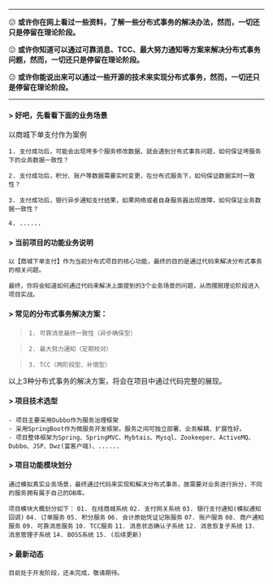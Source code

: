 
---

:confused: **或许你在网上看过一些资料，了解一些分布式事务的解决办法，然而，一切还只是停留在理论阶段。**

:confused: **或许你知道可以通过可靠消息、TCC、最大努力通知等方案来解决分布式事务问题，然而，一切还只是停留在理论阶段。**

:confused: **或许你能说出来可以通过一些开源的技术来实现分布式事务，然而，一切还只是停留在理论阶段。**

---


#### > 好吧，先看看下面的业务场景
以商城下单支付作为案例

    1. 支付成功后，可能会出现垮多个服务修改数据，就会遇到分布式事务问题，如何保证垮服务下的业务数据一致性？

    2. 支付成功后，积分、账户等数据需要实时变更，在分布式服务下，如何保证数据实时一致性？

    3. 支付成功后，银行异步通知支付结果，如果网络或者自身服务器出现故障，如何保证业务数据一致性？

    4. ......


#### > 当前项目的功能业务说明
    以【商城下单支付】作为当前分布式项目的核心功能，最终的目的是通过代码来解决分布式事务的相关问题。

    最终，你将会知道如何通过代码来解决上面提到的3个业务场景的问题，从而摆脱理论阶段进入项目实战。

#### > 常见的分布式事务解决方案：
>     1. 可靠消息最终一致性（异步确保型）

>     2. 最大努力通知（定期校对）

>     3. TCC（两阶段型、补偿型）

   以上3种分布式事务的解决方案，将会在项目中通过代码完整的展现。


#### > 项目技术选型
    - 项目主要采用Dubbo作为服务治理框架
    - 采用SpringBoot作为微服务开发框架。服务之间可独立部署、业务解耦、扩展性好。
    - 项目整体框架为Spring、SpringMVC、Mybtais、Mysql、Zookeeper、ActiveMQ、Dubbo、JSP、Dwz(富客户端)、......

#### > 项目功能模块划分
`通过模拟真实业务场景，最终通过代码来实现和解决分布式事务，故需要对业务进行拆分，不同的服务拥有属于自己的DB库。`

`项目模块大概划分如下：`
`01. 在线商城系统`
`02. 支付网关系统`
`03. 银行支付通知(模拟通知回调)`
`04. 订单服务`
`05. 积分服务`
`06. 会计原始凭证记账服务`
`07. 账户服务`
`08. 商户通知服务`
`09. 可靠消息服务`
`10. TCC服务`
`11. 消息状态确认子系统`
`12. 消息恢复子系统`
`13. 消息管理子系统`
`14. BOSS系统`
`15. (后续更新)`

#### > 最新动态
    目前处于开发阶段，还未完成，敬请期待。

